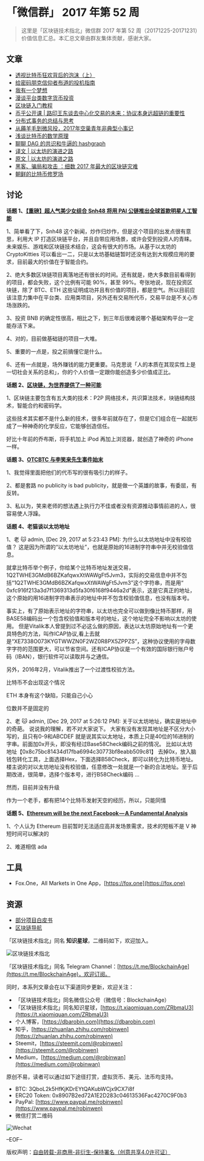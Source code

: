 # 「微信群」 2017 年第 52 周

> 这里是「区块链技术指北」微信群 2017 年第 52 周（20171225-20171231）价值信息汇总。本汇总文章由群友集体贡献，感谢大家。

## 文章

* [透视比特币狂欢背后的泡沫（上）](https://mp.weixin.qq.com/s/s7X-3yRVIPV9IeWXd1sVGg)
* [给密码朋克信仰者布道的投机指南](https://steemit.com/cryptocurrency/@waterzeong/7uvvfz)
* [我有一个梦想](https://mp.weixin.qq.com/s/w4bavu-o7UhNhjjm7IrLcA)
* [漫谈平台类数字货币投资](https://mp.weixin.qq.com/s/FlcjX3PTgi7oaFieRkMZKw)
* [区块链入门教程](http://www.ruanyifeng.com/blog/2017/12/blockchain-tutorial.html)
* [币乎公开课 | 路印王东谈去中心化交易的未来：协议本身远超链的重要性](https://mp.weixin.qq.com/s/6COnjZ1qwetZKeB5JbLmkw)
* [分布式事务的总结与思考](https://mp.weixin.qq.com/s/UKNK9UzdiZzrNCd5U_4Ytg)
* [从薅羊毛到微风投，2017年空巢青年非典型小事记](https://busy.org/cn-2017/@waterzeong/2017)
* [浅谈比特币的数学原理](https://mp.weixin.qq.com/s/vtx2izrYxrRQLqdx35TwSQ)
* [聊聊 DAG 的共识和牛逼的 hashgraph](https://mp.weixin.qq.com/s/dz8RbBlEXfTZ9Ff-RHy4aw)
* [译文 | 以太坊的演进之路](http://www.8btc.com/the-evolution-of-ethereum)
* [原文 | 以太坊的演进之路](https://blog.ethereum.org/2015/09/28/the-evolution-of-ethereum)
* [黑客、骗局和攻击 ：细数 2017 年最大的区块链灾难](http://www.8btc.com/hacks-scams-attacks-blockchains-biggest-2017-disasters)
* [朝鲜的比特币修罗场](https://mp.weixin.qq.com/s/2m5v6ujydrKTp94qdUEm8A)

## 讨论

**话题 1、[【重磅】超人气美少女组合 Snh48 将用 PAI 公链推出全球首款明星人工智能](http://www.jinse.com/news/blockchain/119532.html)**

1、简单看了下，Snh48 这个新闻，炒作归炒作，但是这个项目的出发点很有意思，利用大 IP 打造区块链平台，并且自带应用场景，或许会受到投资人的青睐。未来娱乐、游戏和区块链技术结合，这会有很大的市场。从基于以太坊的 CryptoKitties 可以看出一二，只是以太坊基础链暂时还没有达到大规模应用的要求，目前最大的价值在于智能合约。

2、绝大多数区块链项目离落地还有很长的时间。还有就是，绝大多数目前看得到的项目，都会失败，这个比例有可能 90%，甚至 99%。夸张地说，现在投资区块链，除了 BTC、ETH 这些证明成功并且有价值的项目，都是空气。所以目前应该注意力集中在平台类、应用类项目，另外还有交易所代币，交易平台是不关心市场涨跌的。

3、投资 BNB 的确定性很高，相比之下，到三年后很难说哪个基础架构平台一定能存活下来。

4、对的，目前做基础链的项目一大堆。

5、重要的一点是，投之前搞懂它是什么。

6、还有一点就是，场外赚钱的能力更重要。马克思说「人的本质在其现实性上是一切社会关系的总和」，你的个人价值一定跟你能创造多少价值成正比。

**话题 2、[区块链，为世界提供了一种可能](https://www.zaojiu.com/talks/1728)**

1、区块链主要包含有五大类的技术：P2P 网络技术，共识算法技术，块链结构技术，智能合约和密码学。

这些技术其实都不是什么新的技术，很多年前就存在了，但是它们组合在一起就形成了一种神奇的化学反应，它能够创造信任。

好比十年前的乔布斯，将手机加上 iPod 再加上浏览器，就创造了神奇的 iPhone 一样。

**话题 3、[OTCBTC 与李笑来先生事件始末](https://www.jianshu.com/p/655d555d1a3d)**

1、我觉得里面把他们的代币写的很有吸引力的样子。

2、都是套路 no publicity is bad publicity，就是做一个英雄的故事，有委屈，有反转。

3、私以为，笑来老师的想法遇上执行力不佳或者没有资源推动事情前进的人，很容易使人浮躁。

**话题 4、老猫谈以太坊地址**

1、老 🐱 admin, [Dec 29, 2017 at 5:23:43 PM]:
为什么以太坊地址中没有校验值？
这是因为所谓的“以太坊地址”，也就是原始的16进制字符串中并无校验值信息。

就拿比特币举个例子，你给某个比特币地址发送交易，
1Q2TWHE3GMdB6BZKafqwxXtWAWgFt5Jvm3，实际的交易信息中并不包括“1Q2TWHE3GMdB6BZKafqwxXtWAWgFt5Jvm3”这个字符串，而是用“ 0xfc916f213a3d7f1369313d5fa30f6168f9446a2d”表示，这是它真正的地址，这个原始的用16进制字符串表示的地址中并不包含校验值信息，也没有版本号。

事实上，有了原始表示地址的字符串，以太坊也完全可以做到像比特币那样，用BASE58编码出一个包含校验值和版本号的地址，这个地址完全不影响以太坊的使用。
但是Vitalik本人曾提到过不必这么做的原因，表达以太坊原始地址有一个更具特色的方法，叫作ICAP协议,看上去就是“XE7338O073KYGTWWZN0F2WZ0R8PX5ZPPZS”，这种协议使用的字母数字字符的范围更大，可以节省空间。还有ICAP协议是一个有效的国际银行账户号码（IBAN），银行软件可以读取并与之通信。

另外，2016年2月，Vitalik推出了一个过渡性校验方法。

比特币不会出现这个情况

ETH 本身有这个缺陷，只能自己小心

位数并不是固定的

2、老 🐱 admin, [Dec 29, 2017 at 5:26:12 PM]:
关于以太坊地址，确实是地址中的奇葩。 说说我的理解，若不对大家说下。 大家有没有发现其地址是不区分大小写的，且只有0-9和ABCDEF 就是说其实以太地址，本质上只是40位的16进制的字串。前面加0x开头，即没有经过Base58Check编码之前的情况。 比如以太坊地址【0x8c75bc81434d17fba6994c30773bf8eabb509c81】 去掉0x，放入脑钱包转化工具，上面选择Hex，下面选择B58Check，即可以转化为比特币地址。 楼主说的对以太坊地址没有校验值，任意修改一处就是一个新的合法地址。至于后期改进，很简单，选择个版本号，进行B58Check编码 ...

然而，目前并没有升级

作为一个老手，都有把14个比特币发射天空的经历，所以，只能同情

**话题 5、[Ethereum will be the next Facebook — A Fundamental Analysis](https://medium.com/@FundYourselfNow/ethereum-will-be-the-next-facebook-a-fundamental-analysis-bd484b2c2835)**

1、个人认为 Ethereum 目前暂时无法适应高并发场景需求，技术的短板不是 V 神短时间可以解决的

2、难道相信 ada

## 工具

* Fox.One，All Markets in One App，[https://fox.one](https://fox.one)

## 资源

* [部分项目白皮书](https://git.io/vbQyx)
* [区块链导航](https://icepy.me/blockchain-navigate/)

「区块链技术指北」同名 **知识星球**，二维码如下，欢迎加入。

![区块链技术指北](https://i.imgur.com/pQxlDqF.jpg)

「区块链技术指北」同名 Telegram Channel：[https://t.me/BlockchainAge](https://t.me/BlockchainAge)，欢迎订阅。

同时，本系列文章会在以下渠道同步更新，欢迎关注：

* 「区块链技术指北」同名微信公众号（微信号：BlockchainAge）
* 「区块链技术指北」同名知识星球，[https://t.xiaomiquan.com/ZRbmaU3](https://t.xiaomiquan.com/ZRbmaU3)
* 个人博客，[https://dbarobin.com](https://dbarobin.com)
* 知乎，[https://zhuanlan.zhihu.com/robinwen](https://zhuanlan.zhihu.com/robinwen)
* Steemit，[https://steemit.com/@robinwen](https://steemit.com/@robinwen)
* Medium，[https://medium.com/@robinwan](https://medium.com/@robinwan)

原创不易，读者可以通过如下途径打赏，虚拟货币、美元、法币均支持。

* BTC: 3QboL2k5HfKjKDrEYtQAKubWCjx9CX7i8f
* ERC20 Token: 0x8907B2ed72A1E2D283c04613536Fac4270C9F0b3
* PayPal: [https://www.paypal.me/robinwen](https://www.paypal.me/robinwen)
* 微信打赏二维码

![Wechat](https://i.imgur.com/SzoNl5b.jpg)

–EOF–

版权声明：[自由转载-非商用-非衍生-保持署名（创意共享4.0许可证）](http://creativecommons.org/licenses/by-nc-nd/4.0/deed.zh)
